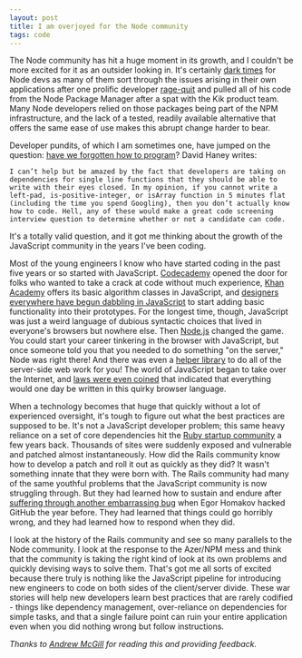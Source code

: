 ```yaml
---
layout: post
title: I am overjoyed for the Node community
tags: code
---
```


The Node community has hit a huge moment in its growth, and I couldn't be more excited for it as an outsider looking in. It's certainly [dark times](http://uk.businessinsider.com/npm-left-pad-controversy-explained-2016-3?r=US&IR=T) for Node devs as many of them sort through the issues arising in their own applications after one prolific developer [rage-quit](https://medium.com/@azerbike/i-ve-just-liberated-my-modules-9045c06be67c#.zdmc1wypg) and pulled all of his code from the Node Package Manager after a spat with the Kik product team. Many Node developers relied on those packages being part of the NPM infrastructure, and the lack of a tested, readily available alternative that offers the same ease of use makes this abrupt change harder to bear. 

Developer pundits, of which I am sometimes one, have jumped on the question: [have we forgotten how to program](http://www.haneycodes.net/npm-left-pad-have-we-forgotten-how-to-program/)? David Haney writes:

	I can’t help but be amazed by the fact that developers are taking on dependencies for single line functions that they should be able to write with their eyes closed. In my opinion, if you cannot write a left-pad, is-positive-integer, or isArray function in 5 minutes flat (including the time you spend Googling), then you don’t actually know how to code. Hell, any of these would make a great code screening interview question to determine whether or not a candidate can code.

It's a totally valid question, and it got me thinking about the growth of the JavaScript community in the years I've been coding.

Most of the young engineers I know who have started coding in the past five years or so started with JavaScript. [Codecademy](https://www.codecademy.com/) opened the door for folks who wanted to take a crack at code without much experience, [Khan Academy](https://www.khanacademy.org/computing/hour-of-code/hour-of-drawing-code/v/welcome-hour-of-code) offers its basic algorithm classes in JavaScript, and [designers everywhere have begun dabbling in JavaScript](http://www.fastcodesign.com/1672655/designers-learn-to-code-heres-how-to-start) to start adding basic functionality into their prototypes. For the longest time, though, JavaScript was just a weird language of dubious syntactic choices that lived in everyone's browsers but nowhere else. Then [Node.js](https://nodejs.org/en/) changed the game. You could start your career tinkering in the browser with JavaScript, but once someone told you that you needed to do something "on the server," Node was right there! And there was even a [helper library](http://expressjs.com/) to do all of the server-side web work for you! The world of JavaScript began to take over the Internet, and [laws were even coined](http://blog.codinghorror.com/the-principle-of-least-power/) that indicated that everything would one day be written in this quirky browser language.

When a technology becomes that huge that quickly without a lot of experienced oversight, it's tough to figure out what the best practices are supposed to be. It's not a JavaScript developer problem; this same heavy reliance on a set of core dependencies hit the [Ruby startup community](http://www.kalzumeus.com/2013/01/31/what-the-rails-security-issue-means-for-your-startup/) a few years back. Thousands of sites were suddenly exposed and vulnerable and patched almost instantaneously. How did the Rails community know how to develop a patch and roll it out as quickly as they did? It wasn't something innate that they were born with. The Rails community had many of the same youthful problems that the JavaScript community is now struggling through. But they had learned how to sustain and endure after [suffering through another embarrassing bug](http://www.pcworld.com/article/251259/user_hacks_github_to_showcase_vulnerability_after_rails_developers_dismiss_his_report.html) when Egor Homakov hacked GitHub the year before. They had learned that things could go horribly wrong, and they had learned how to respond when they did.

I look at the history of the Rails community and see so many parallels to the Node community. I look at the response to the Azer/NPM mess and think that the community is taking the right kind of look at its own problems and quickly devising ways to solve them. That's got me all sorts of excited because there truly is nothing like the JavaScript pipeline for introducing new engineers to code on both sides of the client/server divide. These war stories will help new developers learn best practices that are rarely codified - things like dependency management, over-reliance on dependencies for simple tasks, and that a single failure point can ruin your entire application even when you did nothing wrong but follow instructions.

_Thanks to [Andrew McGill](https://twitter.com/andrewmcgill) for reading this and providing feedback._